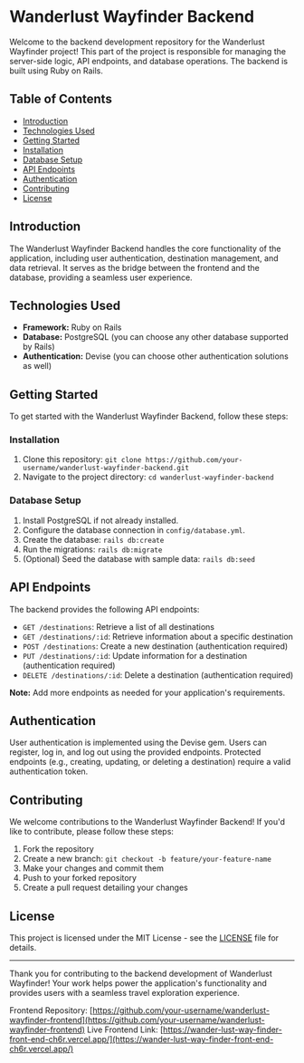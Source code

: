 
# Wanderlust Wayfinder Backend

Welcome to the backend development repository for the Wanderlust Wayfinder project! This part of the project is responsible for managing the server-side logic, API endpoints, and database operations. The backend is built using Ruby on Rails.

## Table of Contents

- [Introduction](#introduction)
- [Technologies Used](#technologies-used)
- [Getting Started](#getting-started)
- [Installation](#installation)
- [Database Setup](#database-setup)
- [API Endpoints](#api-endpoints)
- [Authentication](#authentication)
- [Contributing](#contributing)
- [License](#license)

## Introduction

The Wanderlust Wayfinder Backend handles the core functionality of the application, including user authentication, destination management, and data retrieval. It serves as the bridge between the frontend and the database, providing a seamless user experience.

## Technologies Used

- **Framework:** Ruby on Rails
- **Database:** PostgreSQL (you can choose any other database supported by Rails)
- **Authentication:** Devise (you can choose other authentication solutions as well)

## Getting Started

To get started with the Wanderlust Wayfinder Backend, follow these steps:

### Installation

1. Clone this repository: `git clone https://github.com/your-username/wanderlust-wayfinder-backend.git`
2. Navigate to the project directory: `cd wanderlust-wayfinder-backend`

### Database Setup

1. Install PostgreSQL if not already installed.
2. Configure the database connection in `config/database.yml`.
3. Create the database: `rails db:create`
4. Run the migrations: `rails db:migrate`
5. (Optional) Seed the database with sample data: `rails db:seed`

## API Endpoints

The backend provides the following API endpoints:

- `GET /destinations`: Retrieve a list of all destinations
- `GET /destinations/:id`: Retrieve information about a specific destination
- `POST /destinations`: Create a new destination (authentication required)
- `PUT /destinations/:id`: Update information for a destination (authentication required)
- `DELETE /destinations/:id`: Delete a destination (authentication required)

**Note:** Add more endpoints as needed for your application's requirements.

## Authentication

User authentication is implemented using the Devise gem. Users can register, log in, and log out using the provided endpoints. Protected endpoints (e.g., creating, updating, or deleting a destination) require a valid authentication token.

## Contributing

We welcome contributions to the Wanderlust Wayfinder Backend! If you'd like to contribute, please follow these steps:

1. Fork the repository
2. Create a new branch: `git checkout -b feature/your-feature-name`
3. Make your changes and commit them
4. Push to your forked repository
5. Create a pull request detailing your changes

## License

This project is licensed under the MIT License - see the [LICENSE](LICENSE) file for details.

---

Thank you for contributing to the backend development of Wanderlust Wayfinder! Your work helps power the application's functionality and provides users with a seamless travel exploration experience.

Frontend Repository: [https://github.com/your-username/wanderlust-wayfinder-frontend](https://github.com/your-username/wanderlust-wayfinder-frontend)
Live Frontend Link: [https://wander-lust-way-finder-front-end-ch6r.vercel.app/](https://wander-lust-way-finder-front-end-ch6r.vercel.app/)
